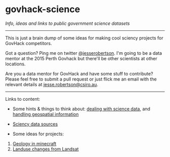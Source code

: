 # govhack-science

_Info, ideas and links to public government science datasets_

---

This is just a brain dump of some ideas for making cool sciency projects for GovHack competitors.

Got a question? Ping me on twitter [@jesserobertson](http://twitter.com/jesserobertson). I'm going to be a data mentor at the 2015 Perth Govhack but there'll be other scientists at other locations.

Are you a data mentor for GovHack and have some stuff to contribute? Please feel free to submit a pull request or just flick me an email with the relevant details at jesse.robertson@csiro.au.

---

Links to content:

- Some hints & things to think about: [dealing with science data](https://github.com/jesserobertson/govhack-science/blob/master/other-hints.md#science-data), and [handling geospatial information](https://github.com/jesserobertson/govhack-science/blob/master/other-hints.md#geospatial-data)
- [Sciency data sources](https://github.com/jesserobertson/govhack-science/blob/master/data-sources.md)

- Some ideas for projects:
1. [Geology in minecraft](https://github.com/jesserobertson/govhack-science/blob/master/ideas.md#an-interactive-geological-map-in-minecraft-for-raspberry-pi)
2. [Landuse changes from Landsat](https://github.com/jesserobertson/govhack-science/blob/master/ideas.md#landuse-changes-around-citiesminesports-over-time)